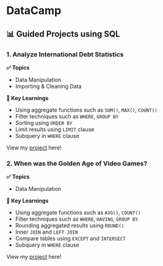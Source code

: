 # DataCamp
## 📊 Guided Projects using SQL

### 1. Analyze International Debt Statistics

**✅ Topics**
- Data Manipulation
- Importing & Cleaning Data

**🔑 Key Learnings**
- Using aggregate functions such as `SUM()`, `MAX()`, `COUNT()`
- Filter techniques such as `WHERE`, `GROUP BY`
- Sorting using `ORDER BY`
- Limit results using `LIMIT` clause
- Subquery in `WHERE` clause

View my [project](https://github.com/serdarsahbudak/DataCamp-Projects/blob/main/Analyze-International-Debt-Statistics/Analyze%20International%20Debt%20Statistics.ipynb) here!

### 2. When was the Golden Age of Video Games?

**✅ Topics**
- Data Manipulation

**🔑 Key Learnings**
- Using aggregate functions such as `AVG()`, `COUNT()`
- Filter techniques such as `WHERE`, `HAVING`, `GROUP BY`
- Rounding aggregated results using `ROUND()`
- Inner `JOIN` and `LEFT JOIN`
- Compare tables using `EXCEPT` and `INTERSECT`
- Subquery in `WHERE` clause


View my [project](https://github.com/serdarsahbudak/DataCamp-Projects/blob/main/When%20was%20the%20Golden%20Age%20of%20Video%20Games/When%20Was%20the%20Golden%20Age%20of%20Video%20Games.ipynb) here!
